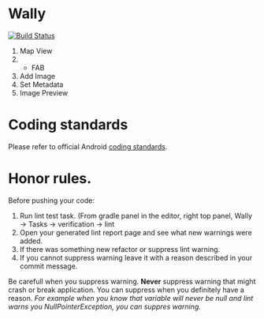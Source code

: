 # Wally
[![Build Status](https://travis-ci.com/Meravici/Wally.svg?token=VX58yhofPXyyM1x3VDHR&branch=develop)](https://travis-ci.com/Meravici/Wally)

1. Map View
2. + FAB
3. Add Image
4. Set Metadata
5. Image Preview


# Coding standards 

Please refer to official Android [coding standards](https://source.android.com/source/code-style.html).

# Honor rules. 

Before pushing your code: 

1. Run lint test task. (From gradle panel in the editor, right top panel, Wally -> Tasks -> verification -> lint 
2. Open your generated lint report page and see what new warnings were added. 
3. If there was something new refactor or suppress lint warning. 
4. If you cannot suppress warning leave it with a reason described in your commit message. 

Be carefull when you suppress warning. 
**Never** suppress warning that might crash or break application. 
You can suppress when you definitely have a reason. 
*For example when you know that variable will never be null and lint warns you NullPointerException, you can suppres warning.* 

